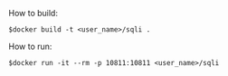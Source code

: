How to build:

    $docker build -t <user_name>/sqli .

How to run:

    $docker run -it --rm -p 10811:10811 <user_name>/sqli

